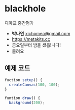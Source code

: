 # blackhole
디아프 중간평가

- **박나연** xichomea@gmail.com
- https://metakits.cc
- 금요일부터 밤을 샜읍!니다!
- 졸려요

## 예제 코드
``` javascript
fuction setup() {
  createCanvas(100, 100);
}

funtion draw() {
  background(200);
```
